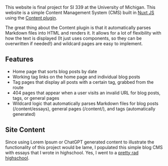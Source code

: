 This website is final project for SI 339 at the University of Michigan. This website is a simple Content Management System (CMS) built in [Nuxt JS](https://nuxt.com) using the [Content plugin](https://content.nuxt.com). 

The great thing about the Content plugin is that it automatically parses Markdown files into HTML and renders it. It allows for a lot of flexibility with how the text is displayed (It just uses components, so they can be overwritten if needed!) and wildcard pages are easy to implement. 

## Features

- Home page that sorts blog posts by date
- Working tag links on the home page and individual blog posts
- Tag pages that display all posts with a certain tag, grabbed from the route
- 404 pages that appear when a user visits an invalid URL for blog posts, tags, or general pages
- Wildcard logic that automatically parses Markdown files for blog posts (/content/essays), general pages (/content/), and tags (automatically generated)

## Site Content

Since using Lorem Ipsum or ChatGPT generated content to illustrate the functionality of this project would be lame, I populated this simple blog CMS with essays that I wrote in highschool. Yes, I went to a [pretty rad highschool](https://asmsa.org). 